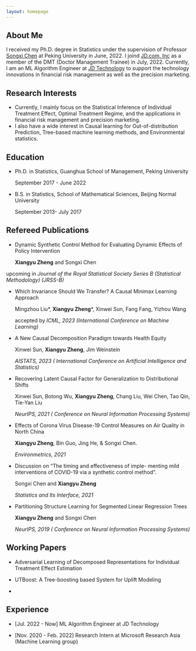 ```yaml
---
layout: homepage
---
```


## About Me
 
I received my Ph.D. degree in Statistics under the supervision of Professor [Songxi Chen](https://songxichen.com) at Peking University in June, 2022.
I joind [JD.com, Inc](https://corporate.jd.com) as a member of the DMT (Doctor Management Trainee) in July, 2022.
Currently,
I am an ML Algorithm Engineer at [JD Technology](https://www.jdt.com.cn/about) to support the technology innovations in financial risk management as well as the precision marketing.


## Research Interests

- Currently, I mainly focus on the Statistical Inference of Individual Treatment Effect, Optimal Treatment Regime, and the applications in financial risk management and precision marketing.
- I also have a wide interest in Causal learning for Out-of-distribution Prediction, Tree-based machine learning methods, and Environmental statistics.


## Education

- Ph.D. in Statistics, Guanghua School of Management, Peking University 
   
   September 2017 - June 2022
- B.S. in Statistics, School of Mathematical Sciences, Beijing Normal University

    September 2013- July 2017


## Refereed Publications

- Dynamic Synthetic Control Method for Evaluating Dynamic Effects of Policy Intervention

  **Xiangyu Zheng** and Songxi Chen

 upcoming in *Journal of the Royal Statistical Society Series B (Statistical Methodology) (JRSS-B)*

- Which Invariance Should We Transfer? A Causal Minimax Learning Approach 

  Mingzhou Liu*, **Xiangyu Zheng***, Xinwei Sun, Fang Fang, Yizhou Wang 
    
   accepted by *ICML, 2023 (International Conference on Machine Learning)*

- A New Causal Decomposition Paradigm towards Health Equity

   Xinwei Sun, **Xiangyu Zheng**, Jim Weinstein

    *AISTATS, 2023 ( International Conference on Artificial Intelligence and Statistics)*



- Recovering Latent Causal Factor for Generalization to Distributional Shifts
  
  Xinwei Sun, Botong Wu, **Xiangyu Zheng**, Chang Liu, Wei Chen, Tao Qin, Tie-Yan Liu

    *NeurIPS, 2021 ( Conference on Neural Information Processing Systems)*



- Effects of Corona Virus Disease-19 Control Measures on Air Quality in North China
  
    **Xiangyu Zheng**, Bin Guo, Jing He, & Songxi Chen. 

    *Environmetrics, 2021*

- Discussion on “The timing and effectiveness of imple- menting mild interventions of COVID-19 via a synthetic control method”. 
  
  Songxi Chen and **Xiangyu Zheng**

   *Statistics and Its Interface, 2021*



- Partitioning Structure Learning for Segmented Linear Regression Trees 

    **Xiangyu Zheng** and Songxi Chen

  *NeurIPS, 2019 ( Conference on Neural Information Processing Systems)*

## Working Papers
- Adversarial Learning of Decomposed Representations for Individual Treatment Effect Estimation

- UTBoost: A Tree-boosting based System for Uplift Modeling
- 
## Experience
- [Jul. 2022 - Now] ML Algorithm Engineer at JD Technology

- [Nov. 2020 - Feb. 2022] Research Intern at Microsoft Research Asia (Machine Learning group)
